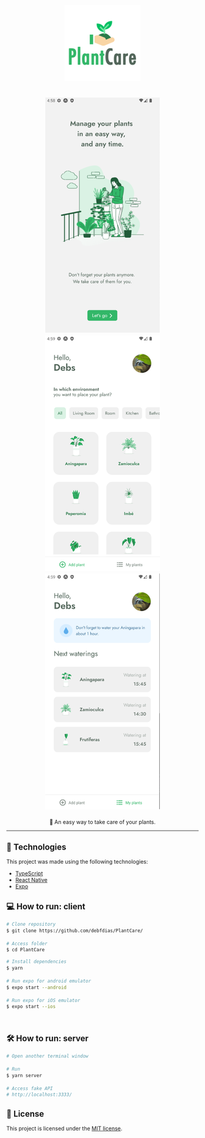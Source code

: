 
<p align="center">
   <img src="./.github/logo.png" alt="plantcare"/ width="200px">
</p>

<h1 align="center">
    <img alt = "Screen1" src = "./.github/screen1.png" width = "300px" />
    <img alt = "Screen2" src = "./.github/screen2.png" width = "300px" />
    <img alt = "Screen3" src = "./.github/screen3.png" width = "300px" height ="618px" />
</h1>

<p align="center">
 🌱 An easy way to take care of your plants.
  <br>
</p>

---

## :rocket: Technologies
This project was made using the following technologies:

* [TypeScript](https://www.typescriptlang.org/)      
* [React Native](https://reactnative.dev/)      
* [Expo](https://expo.dev/)


## :computer: How to run: client

```bash
# Clone repository
$ git clone https://github.com/debfdias/PlantCare/

# Access folder 
$ cd PlantCare
```

```bash
# Install dependencies
$ yarn

# Run expo for android emulator
$ expo start --android

# Run expo for iOS emulator
$ expo start --ios

```
<br>

## 🛠️ How to run: server

```bash
# Open another terminal window

# Run
$ yarn server

# Access fake API 
# http://localhost:3333/
```



## :page_facing_up: License

This project is licensed under the [MIT license](./LICENSE).
